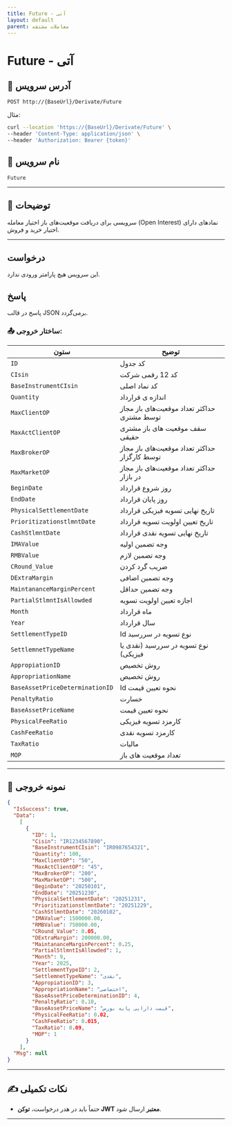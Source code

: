 ```yaml
---
title: Future - آتی
layout: default
parent: معاملات مشتقه
---
```


# Future - آتی

## 📌 آدرس سرویس

```http
POST http://{BaseUrl}/Derivate/Future
```

مثال:

```bash
curl --location 'https://{BaseUrl}/Derivate/Future' \
--header 'Content-Type: application/json' \
--header 'Authorization: Bearer {token}' 
```

## 🧾 نام سرویس

`Future`

---

## 🎯 توضیحات

سرویسی برای دریافت موقعیت‌های باز اختیار معامله (Open Interest) نمادهای دارای اختیار خرید و فروش.

---

## درخواست

این سرویس هیچ پارامتر ورودی ندارد.

## پاسخ

پاسخ در قالب JSON برمی‌گردد.

### 📤 ساختار خروجی:

| ستون             | توضیح                                                |
|------------------|------------------------------------------------------|
| `ID`                        | کد جدول                                          |
| `CIsin`                     | کد 12 رقمی شرکت                                  |
| `BaseInstrumentCIsin`       | کد نماد اصلی                                     |
| `Quantity`                  | اندازه ی قرارداد                                 |
| `MaxClientOP`               | حداکثر تعداد موقعیت‌های باز مجاز توسط مشتری     |
| `MaxActClientOP`            | سقف موقعیت های باز مشتری حقیقی                  |
| `MaxBrokerOP`               | حداکثر تعداد موقعیت‌های باز مجاز توسط کارگزار   |
| `MaxMarketOP`               | حداکثر تعداد موقعیت‌های باز مجاز در بازار       |
| `BeginDate`                 | روز شروع قرارداد                                 |
| `EndDate`                   | روز پایان قرارداد                                |
| `PhysicalSettlementDate`      | تاریخ نهایی تسویه فیزیکی قرارداد              |
| `PrioritizationstlmntDate`    | تاریخ تعیین اولویت تسویه قرارداد              |
| `CashStlmntDate`              | تاریخ نهایی تسویه نقدی قرارداد                |
| `IMAValue`                    | وجه تضمین اولیه                                |
| `RMBValue`                    | وجه تضمین لازم                                  |
| `CRound_Value`                | ضریب گرد کردن                                  |
| `DExtraMargin`                | وجه تضمین اضافی                                |
| `MaintananceMarginPercent`    | وجه تضمین حداقل                                |
| `PartialStlmntIsAllowded`     | اجازه تعیین اولویت تسویه                      |
| `Month`                       | ماه قرارداد                                    |
| `Year`                        | سال قرارداد                                    |
| `SettlementTypeID`            | Id نوع تسویه در سررسید                         |
| `SettlemnetTypeName`          |  نوع تسویه در سررسید (نقدی یا فیزیکی)         |
| `AppropiationID`              | روش تخصیص                                       |
| `AppropriationName`           | روش تخصیص                                       |
| `BaseAssetPriceDeterminationID` | Id نحوه تعیین قیمت                           |
| `PenaltyRatio`                | خسارت                                           |
| `BaseAssetPriceName`          | نحوه تعیین قیمت                                |
| `PhysicalFeeRatio`            | کارمزد تسویه فیزیکی                            |
| `CashFeeRatio`                | کارمزد تسویه نقدی                              |
| `TaxRatio`                    | مالیات                                          |
| `MOP`                         | تعداد موقعیت های باز                           |

---

## 📄 نمونه خروجی

```json
{
  "IsSuccess": true,
  "Data":
    [
      {
        "ID": 1,
        "Cisin": "IR1234567890",
        "BaseInstrumentCIsin": "IR0987654321",
        "Quantity": 100,
        "MaxClientOP": "50",
        "MaxActClientOP": "45",
        "MaxBrokerOP": "200",
        "MaxMarketOP": "500",
        "BeginDate": "20250101",
        "EndDate": "20251230",
        "PhysicalSettlementDate": "20251231",
        "PrioritizationstlmntDate": "20251229",
        "CashStlmntDate": "20260102",
        "IMAValue": 1500000.00,
        "RMBValue": 750000.00,
        "CRound_Value": 0.05,
        "DExtraMargin": 200000.00,
        "MaintananceMarginPercent": 0.25,
        "PartialStlmntIsAllowded": 1,
        "Month": 9,
        "Year": 2025,
        "SettlementTypeID": 2,
        "SettlemnetTypeName": "نقدی",
        "AppropiationID": 3,
        "AppropriationName": "اختصاصی",
        "BaseAssetPriceDeterminationID": 4,
        "PenaltyRatio": 0.10,
        "BaseAssetPriceName": "قیمت دارایی پایه بورس",
        "PhysicalFeeRatio": 0.02,
        "CashFeeRatio": 0.015,
        "TaxRatio": 0.09,
        "MOP": 1
      }
    ],
  "Msg": null
}
```

---

## ✍️ نکات تکمیلی
- حتماً باید در هدر درخواست، **توکن JWT معتبر** ارسال شود.

---